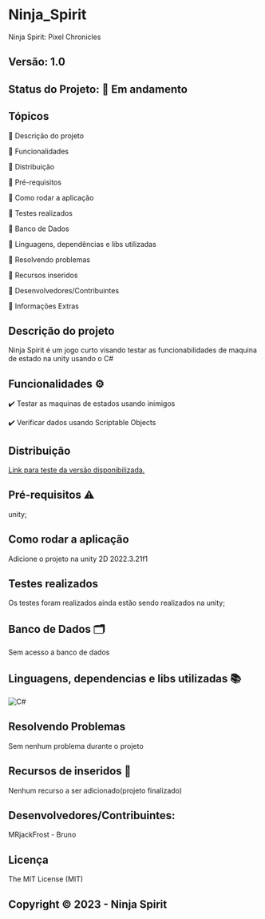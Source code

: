 # Ninja_Spirit
Ninja Spirit: Pixel Chronicles
## Versão: 1.0 
## Status do Projeto: :runner: Em andamento

## Tópicos
🔹 Descrição do projeto

🔹 Funcionalidades

🔹 Distribuição

🔹 Pré-requisitos

🔹 Como rodar a aplicação

🔹 Testes realizados

🔹 Banco de Dados

🔹 Linguagens, dependências e libs utilizadas

🔹 Resolvendo problemas

🔹 Recursos inseridos 

🔹 Desenvolvedores/Contribuintes

🔹 Informações Extras

## Descrição do projeto
Ninja Spirit é um jogo curto visando testar as funcionabilidades de maquina de estado na unity usando o C#

## Funcionalidades ⚙️
✔️ Testar as maquinas de estados usando inimigos

✔️ Verificar dados usando Scriptable Objects

## Distribuição
[Link para teste da versão disponibilizada.](https://github.com/MRJackFrost/Triangulo_Funcoes/blob/master/Program.cs)

## Pré-requisitos ⚠️    
unity;

## Como rodar a aplicação 
Adicione o projeto na unity 2D 2022.3.21f1

## Testes realizados
Os testes foram realizados ainda estão sendo realizados na unity;

## Banco de Dados 🗂️
Sem acesso a banco de dados

## Linguagens, dependencias e libs utilizadas 📚
![C#](https://img.shields.io/badge/C%23-239120?style=for-the-badge&logo=c-sharp&logoColor=white)

## Resolvendo Problemas 
Sem nenhum problema durante o projeto

## Recursos de inseridos 🧰
Nenhum recurso a ser adicionado(projeto finalizado)

## Desenvolvedores/Contribuintes:
MRjackFrost - Bruno

## Licença
The MIT License (MIT)

## Copyright ©️ 2023 - Ninja Spirit
